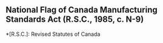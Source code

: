 ## National Flag of Canada Manufacturing Standards Act (R.S.C., 1985, c. N-9)
  *[R.S.C.]: Revised Statutes of Canada
